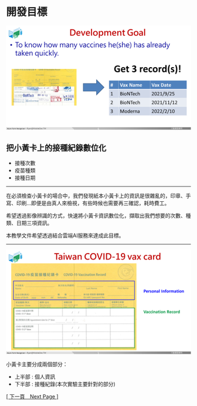 # 開發目標
![Goal](images/goal.PNG)
## 把小黃卡上的接種紀錄數位化
* 接種次數
* 疫苗種類
* 接種日期
---
在必須檢查小黃卡的場合中，我們發現紙本小黃卡上的資訊是很雜亂的，印章、手寫、印刷...即便是由真人來檢視，有些時候也需要再三確認，耗時費工。

希望透過影像辨識的方式，快速將小黃卡資訊數位化，擷取出我們想要的次數、種類、日期三項資訊。 

本教學文件希望透過結合雲端AI服務來達成此目標。

---

![認識小黃卡](images/vaxcard-intro.PNG)

小黃卡主要分成兩個部分：
* 上半部 : 個人資訊
* 下半部 : 接種紀錄(本次實驗主要針對的部分)

[[ 下一頁　Next Page ]](page2.md#方法選擇)

